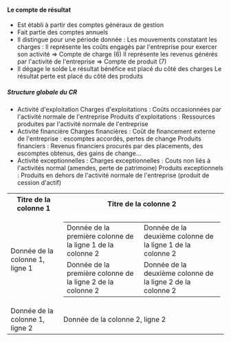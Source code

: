 #### Le compte de résultat
- Est établi à partir des comptes généraux de gestion
- Fait partie des comptes annuels
- Il distingue pour une période donnée :
	Les mouvements constatant les charges : Il représente les coûts engagés par l'entreprise pour exercer son activité => Compte de charge (6)
	Il représente les revenus générés par l'activité de l'entreprise => Compte de produit (7)
- Il dégage le solde
	Le résultat bénéfice est placé du côté des charges
	Le résultat perte est placé du côté des produits
	
##### Structure globale du CR
- Activité d'exploitation
	Charges d'exploitations : Coûts occasionnées par l'activité normale de l'entreprise
	Produits d'exploitations : Ressources produites par l'activité normale de l'entreprise
- Activité financière 
	Charges financières : Coût de financement externe de l'entreprise : escomptes accordés, pertes de change
	Produits financiers : Revenus financiers procurés par des placements, des escomptes obtenus, des gains de change...
- Activité exceptionnelles :
	Charges exceptionnelles : Couts non liés à l'activités normal (amendes, perte de patrimoine)
	Produits exceptionnels : Produits en dehors de l'activité normale de l'entreprise (produit de cession d'actif)
<table>
  <tr>
    <th>Titre de la colonne 1</th>
    <th>Titre de la colonne 2</th>
  </tr>
  <tr>
    <td>Donnée de la colonne 1, ligne 1</td>
    <td>
      <table>
        <tr>
          <td>Donnée de la première colonne de la ligne 1 de la colonne 2</td>
          <td>Donnée de la deuxième colonne de la ligne 1 de la colonne 2</td>
        </tr>
        <tr>
          <td>Donnée de la première colonne de la ligne 2 de la colonne 2</td>
          <td>Donnée de la deuxième colonne de la ligne 2 de la colonne 2</td>
        </tr>
      </table>
    </td>
  </tr>
  <tr>
    <td>Donnée de la colonne 1, ligne 2</td>
    <td>Donnée de la colonne 2, ligne 2</td>
  </tr>
</table>

